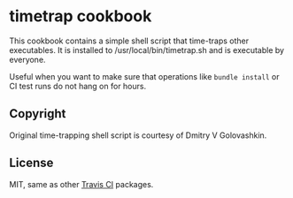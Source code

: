 # timetrap cookbook

This cookbook contains a simple shell script that time-traps other executables. It is installed
to /usr/local/bin/timetrap.sh and is executable by everyone.

Useful when you want to make sure that operations like `bundle install` or CI test runs do not
hang on for hours.


## Copyright

Original time-trapping shell script is courtesy of Dmitry V Golovashkin.


## License

MIT, same as other [Travis CI](https://github.com/travis-ci) packages.
